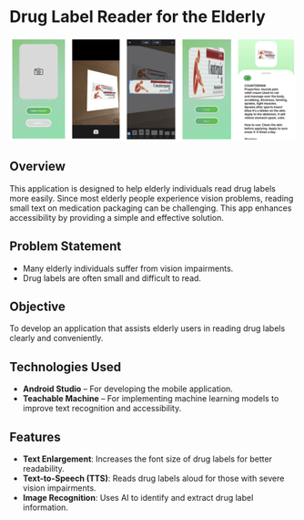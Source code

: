 # Drug Label Reader for the Elderly  

<div align="center">
  <img src="/Screenshot 2568-02-18 at 20.41.54.png" alt="Gameplay Screenshot" width="600">
</div>

## Overview  
This application is designed to help elderly individuals read drug labels more easily. Since most elderly people experience vision problems, reading small text on medication packaging can be challenging. This app enhances accessibility by providing a simple and effective solution.  

## Problem Statement  
- Many elderly individuals suffer from vision impairments.  
- Drug labels are often small and difficult to read.  

## Objective  
To develop an application that assists elderly users in reading drug labels clearly and conveniently.  

## Technologies Used  
- **Android Studio** – For developing the mobile application.  
- **Teachable Machine** – For implementing machine learning models to improve text recognition and accessibility.  

## Features  
- **Text Enlargement**: Increases the font size of drug labels for better readability.  
- **Text-to-Speech (TTS)**: Reads drug labels aloud for those with severe vision impairments.  
- **Image Recognition**: Uses AI to identify and extract drug label information.  
